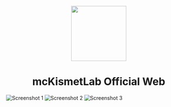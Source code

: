 <p align="center"><img src="https://i.imgur.com/BBSj701.png" width="150px" height="150px"></p>
<h1 align="center">mcKismetLab Official Web</h1>

![Screenshot 1](https://i.imgur.com/Jn6IE6q.png)
![Screenshot 2](https://i.imgur.com/eKbPN4P.png)
![Screenshot 3](https://i.imgur.com/GubJKLy.png)
